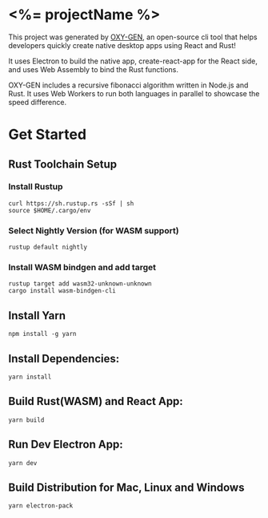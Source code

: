 # <%= projectName %>

This project was generated by [OXY-GEN](https://github.com/ASteinheiser/generator-oxy-gen), an open-source cli tool that helps developers quickly create native desktop apps using React and Rust!

It uses Electron to build the native app, create-react-app for the React side, and uses Web Assembly to bind the Rust functions.

OXY-GEN includes a recursive fibonacci algorithm written in Node.js and Rust. It uses Web Workers to run both languages in parallel to showcase the speed difference.

# Get Started

## Rust Toolchain Setup
### Install Rustup
```
curl https://sh.rustup.rs -sSf | sh
source $HOME/.cargo/env
```
### Select Nightly Version (for WASM support)
```
rustup default nightly
```
### Install WASM bindgen and add target
```
rustup target add wasm32-unknown-unknown
cargo install wasm-bindgen-cli
```

## Install Yarn
```
npm install -g yarn
```

## Install Dependencies:
```
yarn install
```

## Build Rust(WASM) and React App:
```
yarn build
```

## Run Dev Electron App:
```
yarn dev
```

## Build Distribution for Mac, Linux and Windows
```
yarn electron-pack
```
